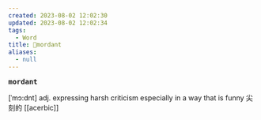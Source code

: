 ```yaml
---
created: 2023-08-02 12:02:30
updated: 2023-08-02 12:02:34
tags:
  - Word
title: 📖mordant
aliases:
  - null
---
```


<pre><strong>mordant</strong></pre>
[ˈmɔ:dnt]
adj. expressing harsh criticism especially in a way that is funny 尖刻的
[[acerbic]]
